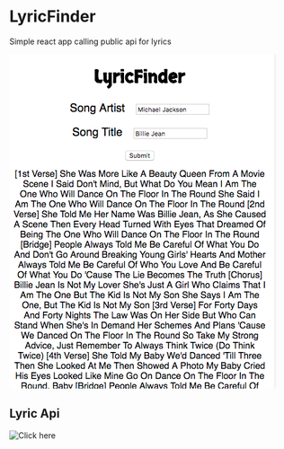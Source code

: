# LyricFinder

Simple react app calling public api for lyrics

![](https://github.com/sophiechhoeu/LyricsFinder/blob/master/public/Lyrics.png)

## Lyric Api
![Click here](https://lyricsovh.docs.apiary.io/#reference/0/lyrics-of-a-song/search?console=1)
